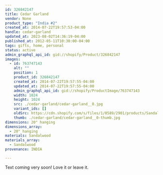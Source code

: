 ```yaml
---
id: 326842147
title: Cedar Garland
vendor: None
product_type: "India #2"
created_at: 2014-07-22T19:57:53-04:00
handle: cedar-garland
updated_at: 2023-08-02T14:36:19-04:00
published_at: 2012-05-11T10:30:00-04:00
tags: gifts, home, personal
status: active
admin_graphql_api_id: gid://shopify/Product/326842147
images:
  - id: 763747143
    alt: ""
    position: 1
    product_id: 326842147
    created_at: 2014-07-22T19:57:55-04:00
    updated_at: 2014-07-22T19:57:55-04:00
    admin_graphql_api_id: gid://shopify/ProductImage/763747143
    width: 1024
    height: 1024
    src: ./cedar-garland/cedar-garland__0.jpg
    variant_ids: []
    oldSrc: https://cdn.shopify.com/s/files/1/0589/2901/products/Sandalwood_Garland.jpeg?v=1406073475
    thumb: ./cedar-garland/cedar-garland__0-thumb.jpg
dimensions: 20" hanging
dimensions_array:
  - 20" hanging
materials: Sandalwood
materials_array:
  - Sandalwood
provenance: INDIA

---
```


Text coming very soon! Love it or leave it.